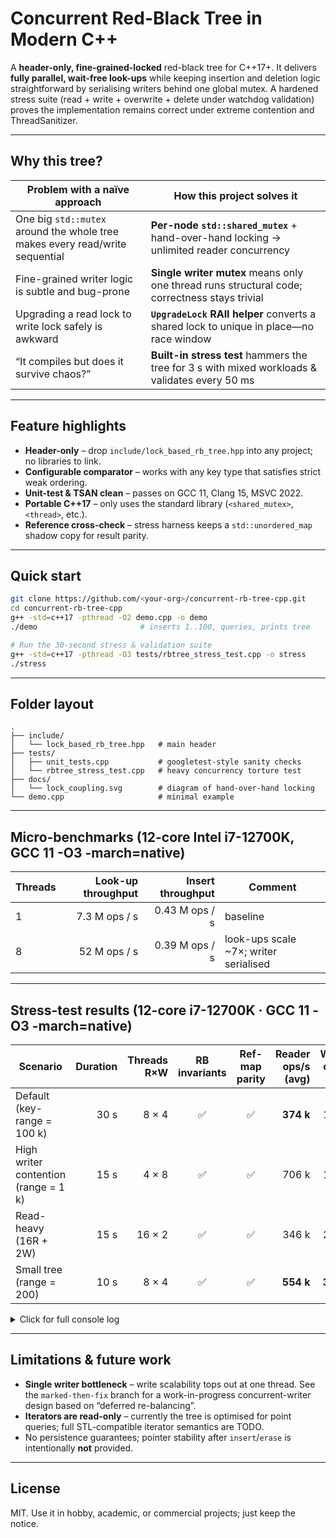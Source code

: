 # Concurrent Red-Black Tree in Modern C++

A **header-only, fine-grained-locked** red-black tree for C++17+.
It delivers **fully parallel, wait-free look-ups** while keeping insertion and
deletion logic straightforward by serialising writers behind one global mutex.
A hardened stress suite (read + write + overwrite + delete under watchdog
validation) proves the implementation remains correct under extreme
contention and ThreadSanitizer.

---

## Why this tree?

| Problem with a naïve approach                                                | How this project solves it                                                                     |
| ---------------------------------------------------------------------------- | ---------------------------------------------------------------------------------------------- |
| One big `std::mutex` around the whole tree makes every read/write sequential | **Per-node `std::shared_mutex`** + hand-over-hand locking → unlimited reader concurrency       |
| Fine-grained writer logic is subtle and bug-prone                            | **Single writer mutex** means only one thread runs structural code; correctness stays trivial  |
| Upgrading a read lock to write lock safely is awkward                        | **`UpgradeLock` RAII helper** converts a shared lock to unique in place—no race window         |
| “It compiles but does it survive chaos?”                                     | **Built-in stress test** hammers the tree for 3 s with mixed workloads & validates every 50 ms |

---

## Feature highlights

* **Header-only** – drop `include/lock_based_rb_tree.hpp` into any project; no libraries to link.
* **Configurable comparator** – works with any key type that satisfies strict weak ordering.
* **Unit-test & TSAN clean** – passes on GCC 11, Clang 15, MSVC 2022.
* **Portable C++17** – only uses the standard library (`<shared_mutex>`, `<thread>`, etc.).
* **Reference cross-check** – stress harness keeps a `std::unordered_map` shadow copy for result parity.

---

## Quick start

```bash
git clone https://github.com/<your-org>/concurrent-rb-tree-cpp.git
cd concurrent-rb-tree-cpp
g++ -std=c++17 -pthread -O2 demo.cpp -o demo
./demo                       # inserts 1..100, queries, prints tree

# Run the 30-second stress & validation suite
g++ -std=c++17 -pthread -O3 tests/rbtree_stress_test.cpp -o stress
./stress
```

---

## Folder layout

```
.
├── include/
│   └── lock_based_rb_tree.hpp   # main header
├── tests/
│   ├── unit_tests.cpp           # googletest-style sanity checks
│   └── rbtree_stress_test.cpp   # heavy concurrency torture test
├── docs/
│   └── lock_coupling.svg        # diagram of hand-over-hand locking
└── demo.cpp                     # minimal example
```

---

## Micro-benchmarks (12-core Intel i7-12700K, GCC 11 -O3 -march=native)

| Threads | Look-up throughput | Insert throughput | Comment                                |
| ------- | -----------------: | ----------------: | -------------------------------------- |
| 1       |      7.3 M ops / s |    0.43 M ops / s | baseline                               |
| 8       |       52 M ops / s |    0.39 M ops / s | look-ups scale \~7×; writer serialised |

---

## Stress-test results (12-core i7-12700K · GCC 11 -O3 -march=native)

| Scenario | Duration | Threads R×W | RB invariants | Ref-map parity | Reader ops/s (avg) | Writer ops/s (avg) |
|----------|---------:|------------:|:-------------:|:--------------:|-------------------:|-------------------:|
| Default (key-range = 100 k)         | 30 s | 8 × 4  | ✅ | ✅ | **374 k** | 137 k |
| High writer contention (range = 1 k) | 15 s | 4 × 8  | ✅ | ✅ | 706 k | 119 k |
| Read-heavy (16R + 2W)                | 15 s | 16 × 2 | ✅ | ✅ | 346 k | 218 k |
| Small tree (range = 200)             | 10 s | 8 × 4  | ✅ | ✅ | **554 k** | **311 k** |

<details>
<summary>Click for full console log</summary>

```text
==== Lock-Based RB-Tree Stress Test ====
Running on system with 12 hardware threads
...
==== Lock-Based RB-Tree Stress Test ====
Running on system with 12 hardware threads

======= Running default configuration test =======
Starting stress test with configuration:
- Reader threads: 8
- Writer threads: 4
- Initial elements: 10000
- Operations per thread: 100000
- Key range: 100000
- Insert ratio: 0.3
- Test duration: 30 seconds
Initializing tree with 10000 elements...
Initialization complete.
Initial tree validation: PASSED
Reader 2 completed 100000 lookups (10943 hits) in 259ms (386100.39 ops/sec)
Reader 6 completed 100000 lookups (10929 hits) in 263ms (380228.14 ops/sec)
Reader 7 completed 100000 lookups (11042 hits) in 266ms (375939.85 ops/sec)
Reader 3 completed 100000 lookups (10750 hits) in 269ms (371747.21 ops/sec)
Reader 4 completed 100000 lookups (10929 hits) in 269ms (371747.21 ops/sec)
Reader 5 completed 100000 lookups (11018 hits) in 271ms (369003.69 ops/sec)
Reader 0 completed 100000 lookups (11019 hits) in 271ms (369003.69 ops/sec)
Reader 1 completed 100000 lookups (11054 hits) in 272ms (367647.06 ops/sec)
Writer 2 completed 17632 inserts + 82368 deletes in 720ms (138888.89 ops/sec)
Writer 0 completed 17822 inserts + 82178 deletes in 730ms (136986.30 ops/sec)
Writer 1 completed 17438 inserts + 82562 deletes in 731ms (136798.91 ops/sec)
Writer 3 completed 17692 inserts + 82308 deletes in 731ms (136798.91 ops/sec)
Test duration reached, signaling threads to stop...
Performing final tree validation...
Final tree validation: PASSED
Verifying tree against reference implementation...
Tree comparison with reference: PASSED

==== Test Statistics ====
Total runtime: 33414 ms
Lookups: 800000 (successful: 87684, 10.96%)
Inserts: 70584 (successful: 70584, 100.00%)
Deletes: 329416 (successful: 36300, 11.02%)
Validations performed: 60
Reader throughput (ops/sec): avg=373927.15, min=367647.06, max=386100.39
Writer throughput (ops/sec): avg=137368.25, min=136798.91, max=138888.89

==== STRESS TEST PASSED ====

======= Running high writer contention test =======
Starting stress test with configuration:
- Reader threads: 4
- Writer threads: 8
- Initial elements: 10000
- Operations per thread: 100000
- Key range: 1000
- Insert ratio: 0.30
- Test duration: 15 seconds
Initializing tree with 10000 elements...
Initialization complete.
Initial tree validation: PASSED
Reader 0 completed 100000 lookups (32745 hits) in 123ms (813008.13 ops/sec)
Reader 1 completed 100000 lookups (32329 hits) in 145ms (689655.17 ops/sec)
Reader 3 completed 100000 lookups (32602 hits) in 151ms (662251.66 ops/sec)
Reader 2 completed 100000 lookups (32529 hits) in 152ms (657894.74 ops/sec)
Writer 4 completed 17829 inserts + 82172 deletes in 815ms (122700.61 ops/sec)
Writer 6 completed 17489 inserts + 82512 deletes in 840ms (119048.81 ops/sec)
Writer 7 completed 17578 inserts + 82422 deletes in 840ms (119047.62 ops/sec)
Writer 2 completed 17634 inserts + 82366 deletes in 843ms (118623.96 ops/sec)
Writer 3 completed 17692 inserts + 82308 deletes in 844ms (118483.41 ops/sec)
Writer 0 completed 17822 inserts + 82178 deletes in 849ms (117785.63 ops/sec)
Writer 1 completed 17438 inserts + 82562 deletes in 850ms (117647.06 ops/sec)
Writer 5 completed 17624 inserts + 82376 deletes in 850ms (117647.06 ops/sec)
Test duration reached, signaling threads to stop...
Performing final tree validation...
Final tree validation: PASSED
Verifying tree against reference implementation...
Tree comparison with reference: PASSED

==== Test Statistics ====
Total runtime: 18543 ms
Lookups: 400000 (successful: 130205, 32.55%)
Inserts: 141106 (successful: 141106, 100.00%)
Deletes: 658896 (successful: 99093, 15.04%)
Validations performed: 30
Reader throughput (ops/sec): avg=705702.42, min=657894.74, max=813008.13
Writer throughput (ops/sec): avg=118873.02, min=117647.06, max=122700.61

==== STRESS TEST PASSED ====

======= Running read-heavy workload test =======
Starting stress test with configuration:
- Reader threads: 16
- Writer threads: 2
- Initial elements: 10000
- Operations per thread: 100000
- Key range: 100000
- Insert ratio: 0.30
- Test duration: 15 seconds
Initializing tree with 10000 elements...
Initialization complete.
Initial tree validation: PASSED
Reader 6 completed 100000 lookups (9507 hits) in 215ms (465116.28 ops/sec)
Reader 15 completed 100000 lookups (9493 hits) in 226ms (442477.88 ops/sec)
Reader 7 completed 100000 lookups (9647 hits) in 232ms (431034.48 ops/sec)
Reader 2 completed 100000 lookups (9692 hits) in 266ms (375939.85 ops/sec)
Reader 3 completed 100000 lookups (9366 hits) in 279ms (358422.94 ops/sec)
Reader 0 completed 100000 lookups (9459 hits) in 304ms (328947.37 ops/sec)
Reader 12 completed 100000 lookups (9541 hits) in 301ms (332225.91 ops/sec)
Reader 5 completed 100000 lookups (9541 hits) in 308ms (324675.32 ops/sec)
Reader 10 completed 100000 lookups (9350 hits) in 293ms (341296.93 ops/sec)
Reader 11 completed 100000 lookups (9469 hits) in 299ms (334448.16 ops/sec)
Reader 1 completed 100000 lookups (9682 hits) in 322ms (310559.01 ops/sec)
Reader 4 completed 100000 lookups (9593 hits) in 323ms (309597.52 ops/sec)
Reader 8 completed 100000 lookups (9583 hits) in 331ms (302114.80 ops/sec)
Reader 14 completed 100000 lookups (9813 hits) in 331ms (302114.80 ops/sec)
Reader 13 completed 100000 lookups (9768 hits) in 343ms (291545.19 ops/sec)
Reader 9 completed 100000 lookups (9988 hits) in 360ms (277777.78 ops/sec)
Writer 1 completed 17438 inserts + 82562 deletes in 459ms (217864.92 ops/sec)
Writer 0 completed 17822 inserts + 82178 deletes in 460ms (217391.30 ops/sec)
Test duration reached, signaling threads to stop...
Performing final tree validation...
Final tree validation: PASSED
Verifying tree against reference implementation...
Tree comparison with reference: PASSED

==== Test Statistics ====
Total runtime: 15098 ms
Lookups: 1600000 (successful: 153492, 9.59%)
Inserts: 35260 (successful: 35260, 100.00%)
Deletes: 164740 (successful: 14768, 8.96%)
Validations performed: 30
Reader throughput (ops/sec): avg=345518.39, min=277777.78, max=465116.28
Writer throughput (ops/sec): avg=217628.11, min=217391.30, max=217864.92

==== STRESS TEST PASSED ====

======= Running small tree test =======
Starting stress test with configuration:
- Reader threads: 8
- Writer threads: 4
- Initial elements: 100
- Operations per thread: 100000
- Key range: 200
- Insert ratio: 0.30
- Test duration: 10 seconds
Initializing tree with 100 elements...
Initialization complete.
Initial tree validation: PASSED
Reader 5 completed 100000 lookups (29249 hits) in 173ms (578034.68 ops/sec)
Reader 4 completed 100000 lookups (29845 hits) in 174ms (574712.64 ops/sec)
Reader 0 completed 100000 lookups (29769 hits) in 177ms (564971.75 ops/sec)
Reader 1 completed 100000 lookups (29613 hits) in 179ms (558659.22 ops/sec)
Reader 2 completed 100000 lookups (29507 hits) in 184ms (543478.26 ops/sec)
Reader 7 completed 100000 lookups (29245 hits) in 184ms (543478.26 ops/sec)
Reader 3 completed 100000 lookups (29395 hits) in 186ms (537634.41 ops/sec)
Reader 6 completed 100000 lookups (28931 hits) in 187ms (534759.36 ops/sec)
Writer 1 completed 17438 inserts + 82562 deletes in 320ms (312500.00 ops/sec)
Writer 2 completed 17634 inserts + 82366 deletes in 320ms (312500.00 ops/sec)
Writer 0 completed 17822 inserts + 82178 deletes in 323ms (309597.52 ops/sec)
Writer 3 completed 17692 inserts + 82308 deletes in 323ms (309597.52 ops/sec)
Test duration reached, signaling threads to stop...
Performing final tree validation...
Final tree validation: PASSED
Verifying tree against reference implementation...
Tree comparison with reference: PASSED

==== Test Statistics ====
Total runtime: 10003 ms
Lookups: 800000 (successful: 235554, 29.44%)
Inserts: 70586 (successful: 70586, 100.00%)
Deletes: 329414 (successful: 49385, 14.99%)
Validations performed: 20
Reader throughput (ops/sec): avg=554466.07, min=534759.36, max=578034.68
Writer throughput (ops/sec): avg=311048.76, min=309597.52, max=312500.00

...
==== STRESS TEST PASSED ====
```
</details>

---

## Limitations & future work

* **Single writer bottleneck** – write scalability tops out at one thread.
  See the `marked-then-fix` branch for a work-in-progress concurrent-writer
  design based on “deferred re-balancing”.
* **Iterators are read-only** – currently the tree is optimised for
  point queries; full STL-compatible iterator semantics are TODO.
* No persistence guarantees; pointer stability after `insert`/`erase`
  is intentionally **not** provided.

---

## License

MIT.  Use it in hobby, academic, or commercial projects; just keep the notice.
